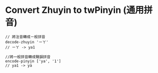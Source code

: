 # Convert Zhuyin to twPinyin (通用拼音)

```
// 將注音轉成ㄧ般拼音 
decode-zhuyin 'ㄧㄚ'
// ㄧㄚ -> ya1

//將一般拼音轉成聲韻拼音
encode-pinyin ['ya', '1']
// ya1 -> yā

```
